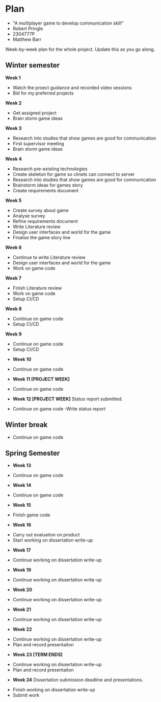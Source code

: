 # Plan

* "A multiplayer game to develop communication skill"
* Robert Pringle
* 2304777P
* Matthew Barr

Week-by-week plan for the whole project. Update this as you go along.

## Winter semester

**Week 1**
- Watch the proect guidance and recorded video sessions
- Bid for my preferred projects

**Week 2**
- Get assigned project
- Brain storm game ideas


**Week 3**
- Research into studies that show games are good for communication
- First supervisor meeting
- Brain storm game ideas

**Week 4**
- Research pre-existing technologies
- Create skeleton for game so clinets can connect to server
- Research into studies that show games are good for communication
- Brainstorm ideas for games story
- Create requirements document

**Week 5**
- Create survey about game
- Analyse survey
- Refine requirements document
- Write Literature review
- Design user interfaces and world for the game
- Finalise the game story line


**Week 6**
- Continue to write Literature review
- Design user interfaces and world for the game
- Work on game code

**Week 7**
- Finish Literature review
- Work on game code
- Setup CI/CD

**Week 8**
- Continue on game code
- Setup CI/CD

**Week 9**
- Continue on game code
- Setup CI/CD

* **Week 10**
- Continue on game code

* **Week 11 [PROJECT WEEK]**
- Continue on game code

* **Week 12 [PROJECT WEEK]** Status report submitted.
- Continue on game code
-Write status report

## Winter break
- Continue on game code

## Spring Semester

* **Week 13**
- Continue on game code

* **Week 14**
- Continue on game code

* **Week 15**
- Finish game code

* **Week 16**
- Carry out evaluation on product 
- Start working on dissertation write-up

* **Week 17**
- Continue working on dissertation write-up

* **Week 19**
- Continue working on dissertation write-up

* **Week 20**
- Continue working on dissertation write-up

* **Week 21**
- Continue working on dissertation write-up

* **Week 22**
- Continue working on dissertation write-up
- Plan and record presentaiton

* **Week 23 [TERM ENDS]**
- Continue working on dissertation write-up
- Plan and record presentaiton

* **Week 24** Dissertation submission deadline and presentations.
- Finish working on dissertation write-up
- Submit work


